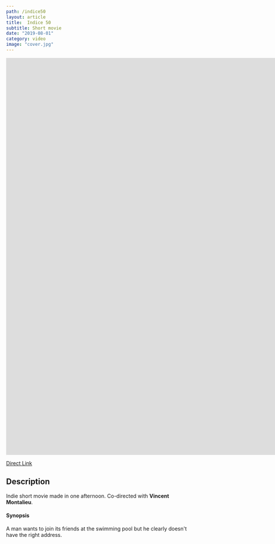 ```yaml
---
path: /indice50
layout: article
title:  Indice 50
subtitle: Short movie
date: "2019-08-01"
category: video
image: "cover.jpg"
---
```




<iframe src="https://www.youtube.com/embed/5gkkIeeAuSU?rel=0" frameborder="0" allowfullscreen width="1920" height="1080"></iframe>

[Direct Link](https://www.youtube.com/watch?v=5gkkIeeAuSU)


##  Description

Indie short movie made in one afternoon. Co-directed with __Vincent Montalieu__.

#### Synopsis

A man wants to join its friends at the swimming pool but he clearly doesn't have the right address.


